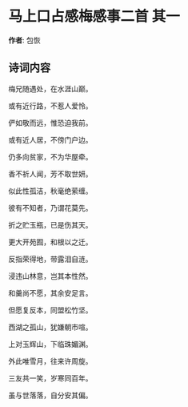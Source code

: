 # 马上口占感梅感事二首  其一

**作者**: 包恢

## 诗词内容

梅兄随遇处，在水涯山巅。

或有近行路，不惹人爱怜。

俨如敬而远，惟恐迫我前。

或有近人居，不傍门户边。

仍多向贫家，不为华屋牵。

香不祈人闻，芳不取世妍。

似此性孤洁，秋毫绝萦缠。

彼有不知者，乃谓花莫先。

折之贮玉瓶，已是伤其天。

更大开苑囿，和根以之迁。

反指荣得地，带露泪自涟。

浸违山林意，岂其本性然。

和羹尚不愿，其余安足言。

但愿复反本，同盟松竹坚。

西湖之孤山，犹嫌朝市喧。

上对玉辉山，下临珠媚渊。

外此唯雪月，往来许周旋。

三友共一笑，岁寒同百年。

虽与世落落，自分安其偏。

